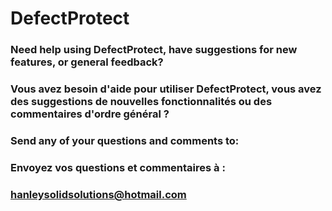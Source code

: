 # DefectProtect

### Need help using DefectProtect, have suggestions for new features, or general feedback?
### Vous avez besoin d'aide pour utiliser DefectProtect, vous avez des suggestions de nouvelles fonctionnalités ou des commentaires d'ordre général ?

### Send any of your questions and comments to: 
### Envoyez vos questions et commentaires à :
### [hanleysolidsolutions@hotmail.com](mailto:hanleysolidsolutions@hotmail.com?subject=DefectProtect%20Support%20%2F%20Feedback)
